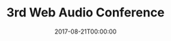 ---
acronym: WAC 2017
date: '2017-08-21T00:00:00'
ext_url: http://wac.eecs.qmul.ac.uk
location: London, UK
submission_date: '2017-04-07T00:00:00'
title: 3rd Web Audio Conference
---
